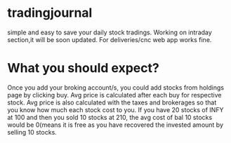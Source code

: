 # tradingjournal
simple and easy to save your daily stock tradings.
Working on intraday section,it will be soon updated.
For deliveries/cnc web app works fine.

# What you should expect?
Once you add your broking account/s, you could add stocks from holdings page by clicking buy.
Avg price is calculated after each buy for respective stock.
Avg price is also calculated with the taxes and brokerages so that you know how much each stock cost to you.
If you have 20 stocks of INFY at 100 and then you sold 10 stocks at 210, the avg cost of bal 10 stocks would be 0(means it is free as you have recovered the invested amount by selling 10 stocks.
